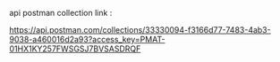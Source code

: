 api postman collection link :

https://api.postman.com/collections/33330094-f3166d77-7483-4ab3-9038-a460016d2a93?access_key=PMAT-01HX1KY257FWSGSJ7BVSASDRQF
